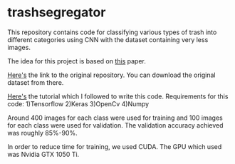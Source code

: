 # trashsegregator
This repository contains code for classifying various types of trash into different categories using CNN with the dataset containing very less images.

The idea for this project is based on [this](http://cs229.stanford.edu/proj2016/poster/ThungYang-ClassificationOfTrashForRecyclabilityStatus-poster.pdf) paper.

[Here's](https://github.com/garythung/trashnet) the link to the original repository. You can download the original dataset from there.

[Here's](https://blog.keras.io/building-powerful-image-classification-models-using-very-little-data.html) the tutorial which I followed to write this code.
Requirements for this code:
1)Tensorflow
2)Keras
3)OpenCv
4)Numpy

Around 400 images for each class were used for training and 100 images for each class were used for validation. The validation accuracy achieved was roughly 85%-90%. 

In order to reduce time for training, we used CUDA. The GPU which used was Nvidia GTX 1050 Ti.
